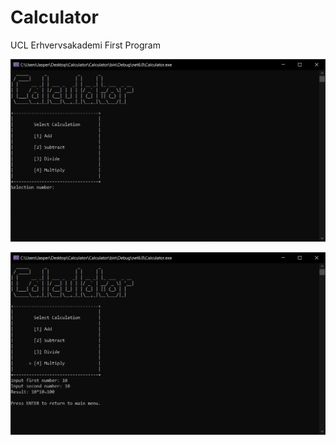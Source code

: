 # Calculator  
UCL Erhvervsakademi First Program  


![Image 1](https://github.com/j4asper/Calculator/blob/main/images/Capture1.PNG)

![Image 2](https://github.com/j4asper/Calculator/blob/main/images/Capture2.PNG)
